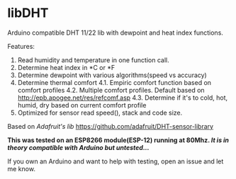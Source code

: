 # libDHT
Arduino compatible DHT 11/22 lib with dewpoint and heat index functions. 

Features:
1. Read humidity and temperature in one function call.
2. Determine heat index in *C or *F
3. Determine dewpoint with various algorithms(speed vs accuracy)
4. Determine thermal comfort
	4.1. Empiric comfort function based on comfort profiles
	4.2. Multiple comfort profiles. Default based on http://epb.apogee.net/res/refcomf.asp
	4.3. Determine if it's to cold, hot, humid, dry based on current comfort profile
5. Optimized for sensor read speed(), stack and code size.

Based on *Adafruit's lib* https://github.com/adafruit/DHT-sensor-library

**This was tested on an ESP8266 module(ESP-12) running at 80Mhz. _It is in theory compatible with Arduino but untested..._**

If you own an Arduino and want to help with testing, open an issue and let me know.
